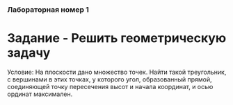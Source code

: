 ### Лабораторная номер 1
# Задание - Решить геометрическую задачу

Условие: На плоскости дано множество точек. Найти такой треугольник, с вершинами в этих точках, у которого угол, образованный прямой, соединяющей точку пересечения высот и начала координат, и осью ординат максимален.